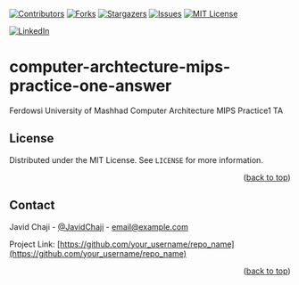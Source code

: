 <a name="readme-top"></a>


[![Contributors][contributors-shield]][contributors-url]
[![Forks][forks-shield]][forks-url]
[![Stargazers][stars-shield]][stars-url]
[![Issues][issues-shield]][issues-url]
[![MIT License][license-shield]][license-url]



[![LinkedIn][linkedin-shield]][javid-linkedin-url]

# computer-archtecture-mips-practice-one-answer

Ferdowsi University of Mashhad Computer Architecture MIPS Practice1 TA



<!-- LICENSE -->
## License

Distributed under the MIT License. See `LICENSE` for more information.

<p align="right">(<a href="#readme-top">back to top</a>)</p>



<!-- CONTACT -->
## Contact

Javid Chaji - [@JavidChaji](https://twitter.com/JavidChaji) - email@example.com

Project Link: [https://github.com/your_username/repo_name](https://github.com/your_username/repo_name)

<p align="right">(<a href="#readme-top">back to top</a>)</p>



<!-- MARKDOWN LINKS & IMAGES -->
<!-- https://www.markdownguide.org/basic-syntax/#reference-style-links -->
<!-- https://ileriayo.github.io/markdown-badges/ -->

<!-- Contributors -->
[contributors-shield]: https://img.shields.io/github/contributors/javidchaji/FUM-Computer-Architecture-MIPS-Practice1-TA.svg?style=for-the-badge

[contributors-url]: https://github.com/javidchaji/FUM-Computer-Architecture-MIPS-Practice1-TA/graphs/contributors

<!-- Forks -->
[forks-shield]: https://img.shields.io/github/forks/javidchaji/FUM-Computer-Architecture-MIPS-Practice1-TA.svg?style=for-the-badge

[forks-url]: https://github.com/javidchaji/FUM-Computer-Architecture-MIPS-Practice1-TA/network/members


<!-- Stars -->
[stars-shield]: https://img.shields.io/github/stars/javidchaji/FUM-Computer-Architecture-MIPS-Practice1-TA.svg?style=for-the-badge

[stars-url]: https://github.com/javidchaji/FUM-Computer-Architecture-MIPS-Practice1-TA/stargazers


<!-- Issues -->
[issues-shield]: https://img.shields.io/github/issues/javidchaji/FUM-Computer-Architecture-MIPS-Practice1-TA.svg?style=for-the-badge

[issues-url]: https://github.com/javidchaji/FUM-Computer-Architecture-MIPS-Practice1-TA/issues


<!-- License -->
[license-shield]: https://img.shields.io/github/license/javidchaji/FUM-Computer-Architecture-MIPS-Practice1-TA.svg?style=for-the-badge

[license-url]: https://github.com/javidchaji/FUM-Computer-Architecture-MIPS-Practice1-TA/blob/master/LICENSE


<!-- Linkedin -->
[linkedin-shield]: https://img.shields.io/badge/linkedin-%230077B5.svg?style=for-the-badge&logo=linkedin&logoColor=white

[javid-linkedin-url]: https://linkedin.com/in/javidchaji
